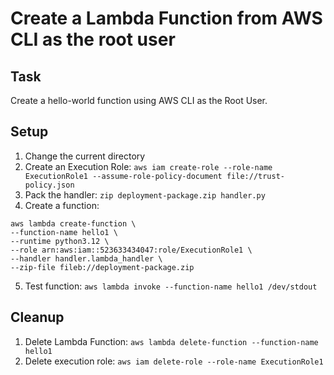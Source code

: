 # Create a Lambda Function from AWS CLI as the root user

## Task
Create a hello-world function using AWS CLI as the Root User.

## Setup
1. Change the current directory
2. Create an Execution Role: `aws iam create-role --role-name ExecutionRole1 --assume-role-policy-document file://trust-policy.json`
3. Pack the handler: `zip deployment-package.zip handler.py`
4. Create a function:
```
aws lambda create-function \
--function-name hello1 \
--runtime python3.12 \
--role arn:aws:iam::523633434047:role/ExecutionRole1 \
--handler handler.lambda_handler \
--zip-file fileb://deployment-package.zip
```
5. Test function: `aws lambda invoke --function-name hello1 /dev/stdout`

## Cleanup
1. Delete Lambda Function: `aws lambda delete-function --function-name hello1`
2. Delete execution role: `aws iam delete-role --role-name ExecutionRole1`
